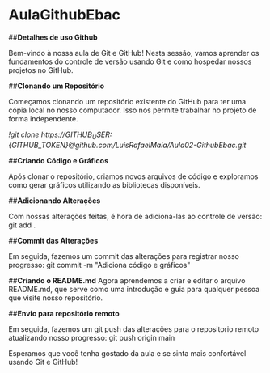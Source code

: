 # **AulaGithubEbac**
##**Detalhes de uso Github**

Bem-vindo à nossa aula de Git e GitHub! Nesta sessão, vamos aprender os fundamentos do controle de versão usando Git e como hospedar nossos projetos no GitHub.

##**Clonando um Repositório**

Começamos clonando um repositório existente do GitHub para ter uma cópia local no nosso computador. Isso nos permite trabalhar no projeto de forma independente.

*!git clone https://${GITHUB_USER}:${GITHUB_TOKEN}@github.com/LuisRafaelMaia/Aula02-GithubEbac.git*

##**Criando Código e Gráficos**

Após clonar o repositório, criamos novos arquivos de código e exploramos como gerar gráficos utilizando as bibliotecas disponíveis.

##**Adicionando Alterações**

Com nossas alterações feitas, é hora de adicioná-las ao controle de versão:
git add .

##**Commit das Alterações**

Em seguida, fazemos um commit das alterações para registrar nosso progresso:
git commit -m "Adiciona código e gráficos"


##**Criando o README.md**
Agora aprendemos a criar e editar o arquivo README.md, que serve como uma introdução e guia para qualquer pessoa que visite nosso repositório.

##**Envio para repositório remoto**

Em seguida, fazemos um git push das alterações para o repositorio remoto atualizando nosso progresso:
git push origin main

Esperamos que você tenha gostado da aula e se sinta mais confortável usando Git e GitHub!
